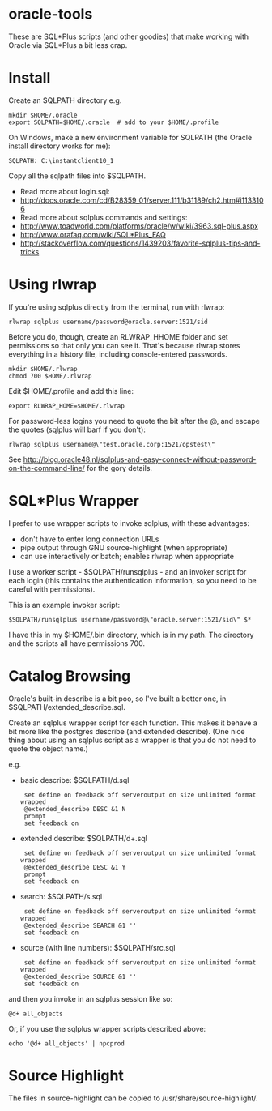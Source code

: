 oracle-tools
============
These are SQL\*Plus scripts (and other goodies) that make working with Oracle via SQL\*Plus a bit less crap.


Install
=======
Create an SQLPATH directory e.g.

    mkdir $HOME/.oracle
    export SQLPATH=$HOME/.oracle  # add to your $HOME/.profile

On Windows, make a new environment variable for SQLPATH (the Oracle install directory works for me):

    SQLPATH: C:\instantclient10_1

Copy all the sqlpath files into $SQLPATH.

 * Read more about login.sql:
  * http://docs.oracle.com/cd/B28359_01/server.111/b31189/ch2.htm#i1133106
 * Read more about sqlplus commands and settings:
  * http://www.toadworld.com/platforms/oracle/w/wiki/3963.sql-plus.aspx
  * http://www.orafaq.com/wiki/SQL*Plus_FAQ
  * http://stackoverflow.com/questions/1439203/favorite-sqlplus-tips-and-tricks


Using rlwrap
============

If you're using sqlplus directly from the terminal, run with rlwrap:

    rlwrap sqlplus username/password@oracle.server:1521/sid

Before you do, though, create an RLWRAP_HHOME folder and set permissions so that only you can see it.
That's because rlwrap stores everything in a history file, including console-entered passwords.

    mkdir $HOME/.rlwrap
    chmod 700 $HOME/.rlwrap

Edit $HOME/.profile and add this line:

    export RLWRAP_HOME=$HOME/.rlwrap

For password-less logins you need to quote the bit after the @, and escape the quotes (sqlplus will barf if you don't):

    rlwrap sqlplus username@\"test.oracle.corp:1521/opstest\"

See http://blog.oracle48.nl/sqlplus-and-easy-connect-without-password-on-the-command-line/ for the gory details.


SQL\*Plus Wrapper
================

I prefer to use wrapper scripts to invoke sqlplus, with these advantages:

 * don't have to enter long connection URLs
 * pipe output through GNU source-highlight (when appropriate)
 * can use interactively or batch; enables rlwrap when appropriate

I use a worker script - $SQLPATH/runsqlplus - and an invoker script for each login
(this contains the authentication information, so you need to be careful with permissions).

This is an example invoker script:

    $SQLPATH/runsqlplus username/password@\"oracle.server:1521/sid\" $*

I have this in my $HOME/.bin directory, which is in my path. The directory and the scripts all have permissions 700.


Catalog Browsing
================

Oracle's built-in describe is a bit poo, so I've built a better one, in $SQLPATH/extended_describe.sql.

Create an sqlplus wrapper script for each function.
This makes it behave a bit more like the postgres describe (and extended describe).
(One nice thing about using an sqlplus script as a wrapper is that you do not need to quote the object name.)

e.g.

 * basic describe: $SQLPATH/d.sql

        set define on feedback off serveroutput on size unlimited format wrapped
        @extended_describe DESC &1 N
        prompt
        set feedback on

 * extended describe: $SQLPATH/d+.sql

        set define on feedback off serveroutput on size unlimited format wrapped
        @extended_describe DESC &1 Y
        prompt
        set feedback on

 * search: $SQLPATH/s.sql

        set define on feedback off serveroutput on size unlimited format wrapped
        @extended_describe SEARCH &1 ''
        set feedback on

 * source (with line numbers): $SQLPATH/src.sql

        set define on feedback off serveroutput on size unlimited format wrapped
        @extended_describe SOURCE &1 ''
        set feedback on

and then you invoke in an sqlplus session like so:

    @d+ all_objects

Or, if you use the sqlplus wrapper scripts described above:

    echo '@d+ all_objects' | npcprod


Source Highlight
================

The files in source-highlight can be copied to /usr/share/source-highlight/.

